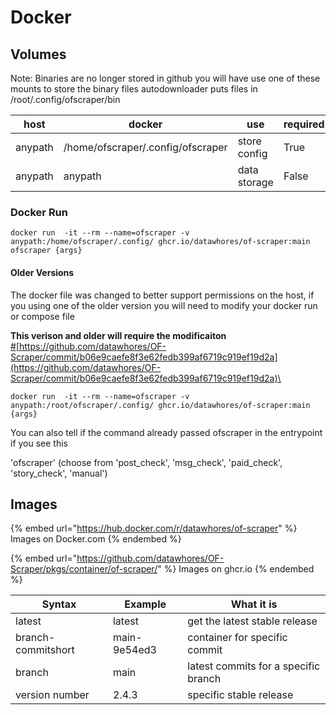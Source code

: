 # Docker

## Volumes

Note: Binaries are no longer stored in github you will have use one of these mounts to store the binary files autodownloader puts files in /root/.config/ofscraper/bin

| host    | docker                            | use          | required |
| ------- | --------------------------------- | ------------ | -------- |
| anypath | /home/ofscraper/.config/ofscraper | store config | True     |
| anypath | anypath                           | data storage | False    |

### Docker Run

```
docker run  -it --rm --name=ofscraper -v anypath:/home/ofscraper/.config/ ghcr.io/datawhores/of-scraper:main ofscraper {args}
```

#### Older Versions

The docker file was changed to  better support permissions on the host, if you using one of the older version you will need to modify your docker run or compose file

**This verison and older will require the modificaiton**\
[#](https://github.com/datawhores/OF-Scraper/commit/b06e9caefe8f3e62fedb399af6719c919ef19d2a)[https://github.com/datawhores/OF-Scraper/commit/b06e9caefe8f3e62fedb399af6719c919ef19d2a](https://github.com/datawhores/OF-Scraper/commit/b06e9caefe8f3e62fedb399af6719c919ef19d2a)\


```
docker run  -it --rm --name=ofscraper -v anypath:/root/ofscraper/.config/ ghcr.io/datawhores/of-scraper:main {args}
```

You can also tell if the command already passed ofscraper in the entrypoint if you see this&#x20;

'ofscraper' (choose from 'post\_check', 'msg\_check', 'paid\_check', 'story\_check', 'manual')

## Images

{% embed url="https://hub.docker.com/r/datawhores/of-scraper" %}
Images on Docker.com
{% endembed %}

{% embed url="https://github.com/datawhores/OF-Scraper/pkgs/container/of-scraper/" %}
Images on ghcr.io
{% endembed %}

| Syntax             | Example      | What it is                           |
| ------------------ | ------------ | ------------------------------------ |
| latest             | latest       | get the latest stable release        |
| branch-commitshort | main-9e54ed3 | container for specific commit        |
| branch             | main         | latest commits for a specific branch |
| version number     | 2.4.3        | specific stable release              |
